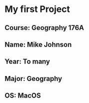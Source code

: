 # My first Project

## **Course**: Geography 176A
## **Name**: Mike Johnson
## **Year**: To many
## **Major**: Geography
## **OS**: MacOS
